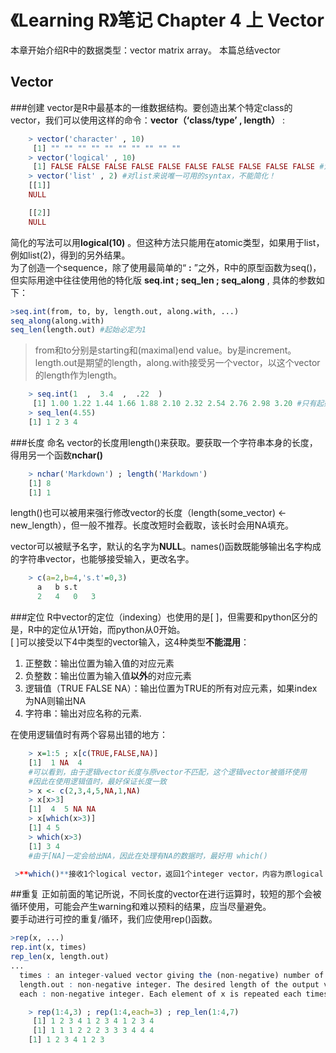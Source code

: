 # 《Learning R》笔记 Chapter 4 上 Vector

本章开始介绍R中的数据类型：vector matrix array。 本篇总结vector  

## Vector
###创建
vector是R中最基本的一维数据结构。要创造出某个特定class的vector，我们可以使用这样的命令：**vector（‘class/type’ , length）** :
```r
    > vector('character' , 10)
     [1] "" "" "" "" "" "" "" "" "" ""
    > vector('logical' , 10)
     [1] FALSE FALSE FALSE FALSE FALSE FALSE FALSE FALSE FALSE FALSE #注意全是false
    > vector('list' , 2) #对list来说唯一可用的syntax，不能简化！
    [[1]]
    NULL

    [[2]]
    NULL
 ```
简化的写法可以用**logical(10)** 。但这种方法只能用在atomic类型，如果用于list，例如list(2)，得到的另外结果。  
为了创造一个sequence，除了使用最简单的“ **:** ”之外，R中的原型函数为seq()，但实际用途中往往使用他的特化版 **seq.int ; seq_len ; seq_along** , 具体的参数如下：
```r
>seq.int(from, to, by, length.out, along.with, ...)
seq_along(along.with)
seq_len(length.out) #起始必定为1
```

>from和to分别是starting和(maximal)end value。by是increment。length.out是期望的length，along.with接受另一个vector，以这个vector的length作为length。
```r
    > seq.int(1  ,  3.4  ,  .22  )
     [1] 1.00 1.22 1.44 1.66 1.88 2.10 2.32 2.54 2.76 2.98 3.20 #只有起始是准确的
    > seq_len(4.55)
    [1] 1 2 3 4
```
###长度 命名
vector的长度用length()来获取。要获取一个字符串本身的长度，得用另一个函数**nchar()**
```r
    > nchar('Markdown') ; length('Markdown')
    [1] 8
    [1] 1
```
length()也可以被用来强行修改vector的长度（length(some_vector) <- new_length），但一般不推荐。长度改短时会截取，该长时会用NA填充。  

vector可以被赋予名字，默认的名字为**NULL**。names()函数既能够输出名字构成的字符串vector，也能够接受输入，更改名字。  
```r
    > c(a=2,b=4,'s.t'=0,3)
      a   b s.t     
      2   4   0   3 
```
###定位
R中vector的定位（indexing）也使用的是[ ]，但需要和python区分的是，R中的定位从1开始，而python从0开始。  
[ ]可以接受以下4中类型的vector输入，这4种类型**不能混用**：  
1. 正整数：输出位置为输入值的对应元素  
2. 负整数：输出位置为输入值**以外**的对应元素
3. 逻辑值（TRUE FALSE NA）：输出位置为TRUE的所有对应元素，如果index为NA则输出NA
4. 字符串：输出对应名称的元素.

在使用逻辑值时有两个容易出错的地方：
```r
    > x=1:5 ; x[c(TRUE,FALSE,NA)]
    [1]  1 NA  4 
    #可以看到，由于逻辑vector长度与原vector不匹配，这个逻辑vector被循环使用
    #因此在使用逻辑值时，最好保证长度一致
    > x <- c(2,3,4,5,NA,1,NA)
    > x[x>3]
    [1]  4  5 NA NA
    > x[which(x>3)]
    [1] 4 5
    > which(x>3)
    [1] 3 4
    #由于[NA]一定会给出NA，因此在处理有NA的数据时，最好用 which()

 >**which()**接收1个logical vector，返回1个integer vector，内容为原logical vector中TRUE的下标。
```
##重复
正如前面的笔记所说，不同长度的vector在进行运算时，较短的那个会被循环使用，可能会产生warning和难以预料的结果，应当尽量避免。  
要手动进行可控的重复/循环，我们应使用rep()函数。
```r
>rep(x, ...)
rep.int(x, times)
rep_len(x, length.out)
... 
  times : an integer-valued vector giving the (non-negative) number of times to repeat each element if of length length(x), or to repeat the whole vector if of length 1. Negative or NA values are an error.  
  length.out : non-negative integer. The desired length of the output vector.
  each : non-negative integer. Each element of x is repeated each times.

    > rep(1:4,3) ; rep(1:4,each=3) ; rep_len(1:4,7)
     [1] 1 2 3 4 1 2 3 4 1 2 3 4
     [1] 1 1 1 2 2 2 3 3 3 4 4 4
    [1] 1 2 3 4 1 2 3
```
